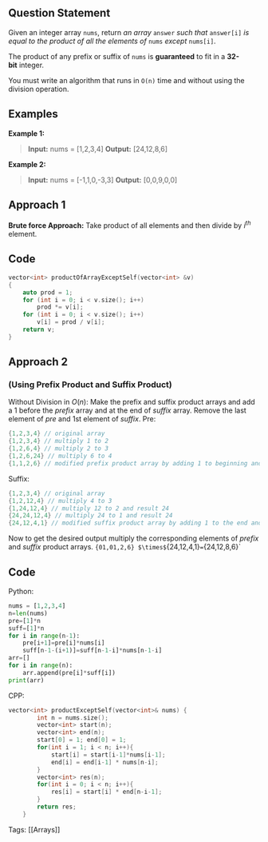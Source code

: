 ## Question Statement

Given an integer array `nums`, return _an array_ `answer` _such that_ `answer[i]` _is equal to the product of all the elements of_ `nums` _except_ `nums[i]`.

The product of any prefix or suffix of `nums` is **guaranteed** to fit in a **32-bit** integer.

You must write an algorithm that runs in `O(n)` time and without using the division operation.

## Examples

**Example 1:**

> **Input:** nums = [1,2,3,4]
> **Output:** [24,12,8,6]

**Example 2:**

> **Input:** nums = [-1,1,0,-3,3]
> **Output:** [0,0,9,0,0]

## Approach 1
**Brute force Approach:** Take product of all elements and then divide by $i^{th}$ element.

## Code

```cpp
vector<int> productOfArrayExceptSelf(vector<int> &v)
{
    auto prod = 1;
    for (int i = 0; i < v.size(); i++)
        prod *= v[i];
    for (int i = 0; i < v.size(); i++)
        v[i] = prod / v[i];
    return v;
}
```

## Approach 2
### (Using Prefix Product and Suffix Product)
Without Division in $O(n)$: Make the prefix and suffix product arrays and add a 1 before the *prefix* array and at the end of *suffix* array. Remove the last element of *pre* and 1st element of *suffix*.
Pre:
```cpp
{1,2,3,4} // original array
{1,2,3,4} // multiply 1 to 2
{1,2,6,4} // multiply 2 to 3
{1,2,6,24} // multiply 6 to 4
{1,1,2,6} // modified prefix product array by adding 1 to beginning and removing last product
```
Suffix:
```cpp
{1,2,3,4} // original array
{1,2,12,4} // multiply 4 to 3
{1,24,12,4} // multiply 12 to 2 and result 24
{24,24,12,4} // multiply 24 to 1 and result 24
{24,12,4,1} // modified suffix product array by adding 1 to the end and removing first product
```
Now to get the desired output multiply the corresponding elements of *prefix* and *suffix* product arrays.
   `{01,01,2,6}
 $\times$`{24,12,4,1}`
= `{24,12,8,6}`
## Code
Python:
```python
nums = [1,2,3,4]
n=len(nums)
pre=[1]*n
suff=[1]*n
for i in range(n-1):
    pre[i+1]=pre[i]*nums[i]
    suff[n-1-(i+1)]=suff[n-1-i]*nums[n-1-i]
arr=[]    
for i in range(n):
    arr.append(pre[i]*suff[i])
print(arr)

```
CPP:
```cpp
vector<int> productExceptSelf(vector<int>& nums) {
        int n = nums.size();
        vector<int> start(n);      
        vector<int> end(n);
        start[0] = 1; end[0] = 1;
        for(int i = 1; i < n; i++){
            start[i] = start[i-1]*nums[i-1];
            end[i] = end[i-1] * nums[n-i];
        }      
        vector<int> res(n);
        for(int i = 0; i < n; i++){
            res[i] = start[i] * end[n-i-1];
        }
        return res;
    }
```
Tags:  [[Arrays]]
